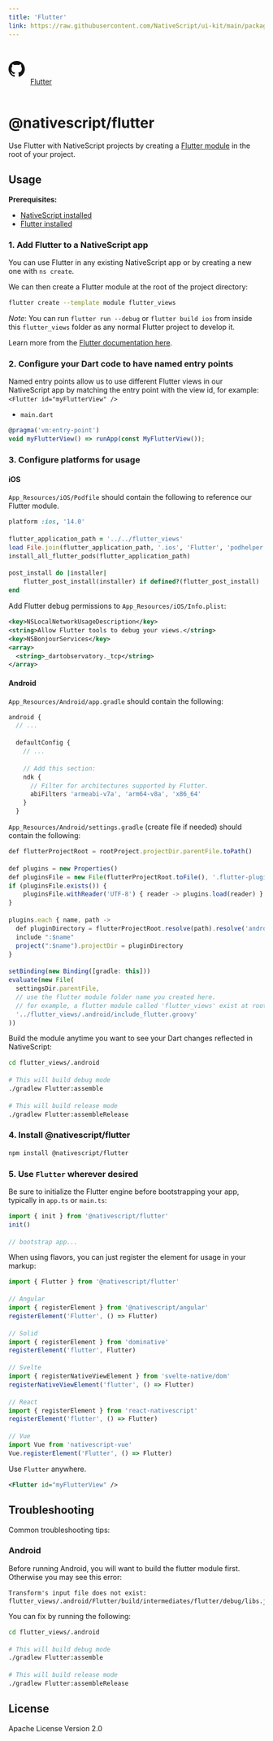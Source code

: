 ```yaml
---
title: 'Flutter'
link: https://raw.githubusercontent.com/NativeScript/ui-kit/main/packages/flutter/README.md
---
```


<div style="width: 100%; padding: 1.2em 0em">
	<img alt="github logo" src="../assets/images/github/GitHub-Mark-32px.png" style="display: inline; margin: 1em 0.5em 1em 0em">
	<a href="https://github.com/NativeScript/ui-kit/tree/main/packages/flutter" target="_blank" noopener>Flutter</a>
</div>

# @nativescript/flutter

Use Flutter with NativeScript projects by creating a [Flutter module](https://docs.flutter.dev/add-to-app) in the root of your project.

## Usage

**Prerequisites:**

- [NativeScript installed](https://beta.docs.nativescript.org/setup/)
- [Flutter installed](https://docs.flutter.dev/get-started/install)

### 1. Add Flutter to a NativeScript app

You can use Flutter in any existing NativeScript app or by creating a new one with `ns create`.

We can then create a Flutter module at the root of the project directory:

```bash
flutter create --template module flutter_views
```

_Note_: You can run `flutter run --debug` or `flutter build ios` from inside this `flutter_views` folder as any normal Flutter project to develop it.

Learn more from the [Flutter documentation here](https://docs.flutter.dev/add-to-app).

### 2. Configure your Dart code to have named entry points

Named entry points allow us to use different Flutter views in our NativeScript app by matching the entry point with the view id, for example: `<Flutter id="myFlutterView" />`

- `main.dart`

```ts
@pragma('vm:entry-point')
void myFlutterView() => runApp(const MyFlutterView());
```

### 3. Configure platforms for usage

#### iOS

`App_Resources/iOS/Podfile` should contain the following to reference our Flutter module.

```ruby
platform :ios, '14.0'

flutter_application_path = '../../flutter_views'
load File.join(flutter_application_path, '.ios', 'Flutter', 'podhelper.rb')
install_all_flutter_pods(flutter_application_path)

post_install do |installer|
    flutter_post_install(installer) if defined?(flutter_post_install)
end
```

Add Flutter debug permissions to `App_Resources/iOS/Info.plist`:

```xml
<key>NSLocalNetworkUsageDescription</key>
<string>Allow Flutter tools to debug your views.</string>
<key>NSBonjourServices</key>
<array>
  <string>_dartobservatory._tcp</string>
</array>
```

#### Android

`App_Resources/Android/app.gradle` should contain the following:

```ts
android {
  // ...

  defaultConfig {
    // ...

    // Add this section:
    ndk {
      // Filter for architectures supported by Flutter.
      abiFilters 'armeabi-v7a', 'arm64-v8a', 'x86_64'
    }
  }
```

`App_Resources/Android/settings.gradle` (create file if needed) should contain the following:

```ts
def flutterProjectRoot = rootProject.projectDir.parentFile.toPath()

def plugins = new Properties()
def pluginsFile = new File(flutterProjectRoot.toFile(), '.flutter-plugins')
if (pluginsFile.exists()) {
    pluginsFile.withReader('UTF-8') { reader -> plugins.load(reader) }
}

plugins.each { name, path ->
  def pluginDirectory = flutterProjectRoot.resolve(path).resolve('android').toFile()
  include ":$name"
  project(":$name").projectDir = pluginDirectory
}

setBinding(new Binding([gradle: this]))
evaluate(new File(
  settingsDir.parentFile,
  // use the flutter module folder name you created here.
  // for example, a flutter module called 'flutter_views' exist at root of project
  '../flutter_views/.android/include_flutter.groovy'
))
```

Build the module anytime you want to see your Dart changes reflected in NativeScript:

```bash
cd flutter_views/.android

# This will build debug mode
./gradlew Flutter:assemble

# This will build release mode
./gradlew Flutter:assembleRelease
```

### 4. Install @nativescript/flutter

```bash
npm install @nativescript/flutter
```

### 5. Use `Flutter` wherever desired

Be sure to initialize the Flutter engine before bootstrapping your app, typically in `app.ts` or `main.ts`:

```ts
import { init } from '@nativescript/flutter'
init()

// bootstrap app...
```

When using flavors, you can just register the element for usage in your markup:

```ts
import { Flutter } from '@nativescript/flutter'

// Angular
import { registerElement } from '@nativescript/angular'
registerElement('Flutter', () => Flutter)

// Solid
import { registerElement } from 'dominative'
registerElement('flutter', Flutter)

// Svelte
import { registerNativeViewElement } from 'svelte-native/dom'
registerNativeViewElement('flutter', () => Flutter)

// React
import { registerElement } from 'react-nativescript'
registerElement('flutter', () => Flutter)

// Vue
import Vue from 'nativescript-vue'
Vue.registerElement('Flutter', () => Flutter)
```

Use `Flutter` anywhere.

```xml
<Flutter id="myFlutterView" />
```

## Troubleshooting

Common troubleshooting tips:

### Android

Before running Android, you will want to build the flutter module first. Otherwise you may see this error:

```cli
Transform's input file does not exist: flutter_views/.android/Flutter/build/intermediates/flutter/debug/libs.jar
```

You can fix by running the following:

```bash
cd flutter_views/.android

# This will build debug mode
./gradlew Flutter:assemble

# This will build release mode
./gradlew Flutter:assembleRelease
```

## License

Apache License Version 2.0
